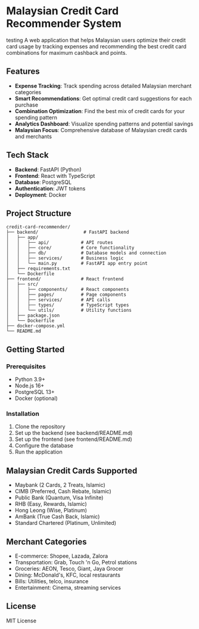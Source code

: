 # Malaysian Credit Card Recommender System
testing
A web application that helps Malaysian users optimize their credit card usage by tracking expenses and recommending the best credit card combinations for maximum cashback and points.

## Features

- **Expense Tracking**: Track spending across detailed Malaysian merchant categories
- **Smart Recommendations**: Get optimal credit card suggestions for each purchase
- **Combination Optimization**: Find the best mix of credit cards for your spending pattern
- **Analytics Dashboard**: Visualize spending patterns and potential savings
- **Malaysian Focus**: Comprehensive database of Malaysian credit cards and merchants

## Tech Stack

- **Backend**: FastAPI (Python)
- **Frontend**: React with TypeScript
- **Database**: PostgreSQL
- **Authentication**: JWT tokens
- **Deployment**: Docker

## Project Structure

```
credit-card-recommender/
├── backend/                 # FastAPI backend
│   ├── app/
│   │   ├── api/            # API routes
│   │   ├── core/           # Core functionality
│   │   ├── db/             # Database models and connection
│   │   ├── services/       # Business logic
│   │   └── main.py         # FastAPI app entry point
│   ├── requirements.txt
│   └── Dockerfile
├── frontend/               # React frontend
│   ├── src/
│   │   ├── components/     # React components
│   │   ├── pages/          # Page components
│   │   ├── services/       # API calls
│   │   ├── types/          # TypeScript types
│   │   └── utils/          # Utility functions
│   ├── package.json
│   └── Dockerfile
├── docker-compose.yml
└── README.md
```

## Getting Started

### Prerequisites

- Python 3.9+
- Node.js 16+
- PostgreSQL 13+
- Docker (optional)

### Installation

1. Clone the repository
2. Set up the backend (see backend/README.md)
3. Set up the frontend (see frontend/README.md)
4. Configure the database
5. Run the application

## Malaysian Credit Cards Supported

- Maybank (2 Cards, 2 Treats, Islamic)
- CIMB (Preferred, Cash Rebate, Islamic)
- Public Bank (Quantum, Visa Infinite)
- RHB (Easy, Rewards, Islamic)
- Hong Leong (Wise, Platinum)
- AmBank (True Cash Back, Islamic)
- Standard Chartered (Platinum, Unlimited)

## Merchant Categories

- E-commerce: Shopee, Lazada, Zalora
- Transportation: Grab, Touch 'n Go, Petrol stations
- Groceries: AEON, Tesco, Giant, Jaya Grocer
- Dining: McDonald's, KFC, local restaurants
- Bills: Utilities, telco, insurance
- Entertainment: Cinema, streaming services

## License

MIT License
